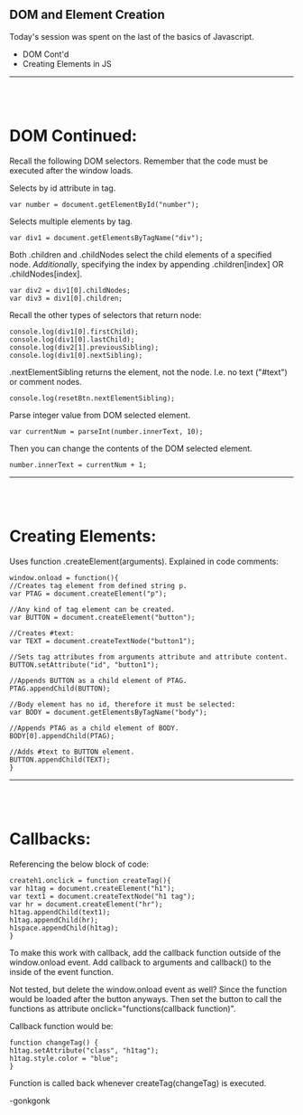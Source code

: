 ## DOM and Element Creation

Today's session was spent on the last of the basics of Javascript.

* DOM Cont'd
* Creating Elements in JS

---
<br><br>
# DOM Continued:

Recall the following DOM selectors. Remember that the code must be executed after the window loads.

Selects by id attribute in tag.
<pre><code class="language-javascript">var number = document.getElementById("number");
</code></pre>

Selects multiple elements by tag.
<pre><code class="language-javascript">var div1 = document.getElementsByTagName("div");
</code></pre>

Both .children and .childNodes select the child elements of a specified node. *Additionally*, specifying the index by appending .children[index] OR .childNodes[index].
<pre><code class="language-javascript">var div2 = div1[0].childNodes;
var div3 = div1[0].children;
</code></pre>

Recall the other types of selectors that return node:
<pre><code class="language-javascript">console.log(div1[0].firstChild);
console.log(div1[0].lastChild);
console.log(div2[1].previousSibling);
console.log(div1[0].nextSibling);
</code></pre>

.nextElementSibling returns the element, not the node. I.e. no text ("#text") or comment nodes.
<pre><code class="language-javascript">console.log(resetBtn.nextElementSibling);
</code></pre>

Parse integer value from DOM selected element.
<pre><code class="language-javascript">var currentNum = parseInt(number.innerText, 10);
</code></pre>

Then you can change the contents of the DOM selected element.
<pre><code class="language-javascript">number.innerText = currentNum + 1;
</code></pre>

---
<br><br>
# Creating Elements:

Uses function .createElement(arguments). Explained in code comments:

<pre><code class="language-javascript">window.onload = function(){
//Creates tag element from defined string p.
var PTAG = document.createElement("p");

//Any kind of tag element can be created.    
var BUTTON = document.createElement("button");

//Creates #text:
var TEXT = document.createTextNode("button1");

//Sets tag attributes from arguments attribute and attribute content.
BUTTON.setAttribute("id", "button1");

//Appends BUTTON as a child element of PTAG.
PTAG.appendChild(BUTTON);

//Body element has no id, therefore it must be selected:    
var BODY = document.getElementsByTagName("body");

//Appends PTAG as a child element of BODY.
BODY[0].appendChild(PTAG);

//Adds #text to BUTTON element.
BUTTON.appendChild(TEXT);
}</code></pre>

---
<br><br>
# Callbacks:

Referencing the below block of code:

<pre><code class="language-javascript">createh1.onclick = function createTag(){
var h1tag = document.createElement("h1");
var text1 = document.createTextNode("h1 tag");
var hr = document.createElement("hr");
h1tag.appendChild(text1);
h1tag.appendChild(hr);
h1space.appendChild(h1tag);
}</code></pre>

To make this work with callback, add the callback function outside of the window.onload event. Add callback to arguments and callback() to the inside of the event function.

Not tested, but delete the window.onload event as well? Since the function would be loaded after the button anyways. Then set the button to call the functions as attribute onclick="functions(callback function)".

Callback function would be:

<pre><code class="language-javascript">function changeTag() {
h1tag.setAttribute("class", "h1tag");
h1tag.style.color = "blue";
}</code></pre>

Function is called back whenever createTag(changeTag) is executed.


-gonkgonk
